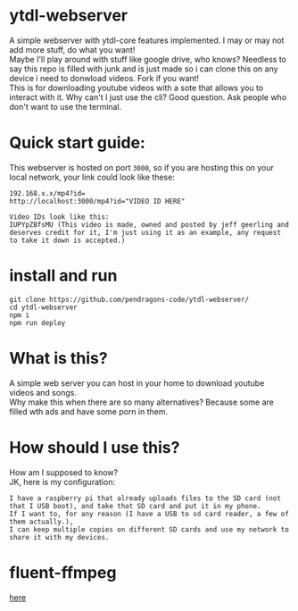 # ytdl-webserver
A simple webserver with ytdl-core features implemented. I may or may not add more stuff, do what you want!        
Maybe I'll play around with stuff like google drive, who knows? Needless to say this repo is filled with junk and is just made so i can clone this on any device i need to donwload videos. Fork if you want!             
This is for downloading youtube videos with a sote that allows you to interact with it. Why can't I just use the cli? Good question. Ask people who don't want to use the terminal.
# Quick start guide:
This webserver is hosted on port `3000`, so if you are hosting this on your local network, your link could look like these:
```
192.168.x.x/mp4?id=
http://localhost:3000/mp4?id="VIDEO ID HERE"

Video IDs look like this:
IUPYpZBfsMU (This video is made, owned and posted by jeff geerling and deserves credit for it, I'm just using it as an example, any request to take it down is accepted.)
```
# install and run

```
git clone https://github.com/pendragons-code/ytdl-webserver/
cd ytdl-webserver
npm i
npm run deploy
```
# What is this?
A simple web server you can host in your home to download youtube videos and songs.        
Why make this when there are so many alternatives? Because some are filled wth ads and have some porn in them.

# How should I use this?
How am I supposed to know?      
JK, here is my configuration:
```
I have a raspberry pi that already uploads files to the SD card (not that I USB boot), and take that SD card and put it in my phone. 
If I want to, for any reason (I have a USB to sd card reader, a few of them actually.), 
I can keep multiple copies on different SD cards and use my network to share it with my devices.
```
# fluent-ffmpeg
[here](https://www.npmjs.com/package/fluent-ffmpeg)
